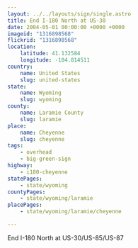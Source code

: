 ```yaml
---
layout: ../../layouts/sign/single.astro
title: End I-180 North at US-30
date: 2004-05-01 00:00:00 +0000 +0000
imageid: "1316898568"
flickrid: "1316898568"
location:
    latitude: 41.132584
    longitude: -104.814511
country:
    name: United States
    slug: united-states
state:
    name: Wyoming
    slug: wyoming
county:
    name: Laramie County
    slug: laramie
place:
    name: Cheyenne
    slug: cheyenne
tags:
    - overhead
    - big-green-sign
highway:
    - i180-cheyenne
statePages:
    - state/wyoming
countyPages:
    - state/wyoming/laramie
placePages:
    - state/wyoming/laramie/cheyenne

---
```

End I-180 North at US-30/US-85/US-87